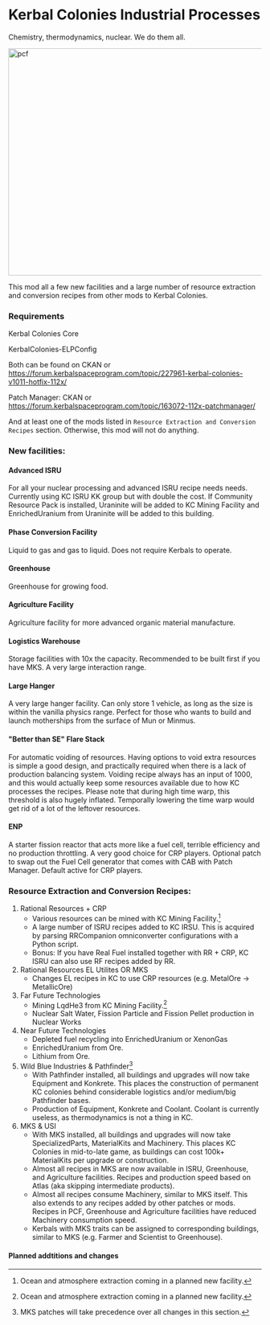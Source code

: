 # Kerbal Colonies Industrial Processes
Chemistry, thermodynamics, nuclear. We do them all.

<img width="668" height="452" alt="pcf" src="https://github.com/user-attachments/assets/d28591f6-6e28-4e31-b9d8-cf6c65a80d4b" />

This mod all a few new facilities and a large number of resource extraction and conversion recipes from other mods to Kerbal Colonies.

### Requirements
Kerbal Colonies Core

KerbalColonies-ELPConfig

Both can be found on CKAN or https://forum.kerbalspaceprogram.com/topic/227961-kerbal-colonies-v1011-hotfix-112x/

Patch Manager: CKAN or https://forum.kerbalspaceprogram.com/topic/163072-112x-patchmanager/

And at least one of the mods listed in ```Resource Extraction and Conversion Recipes``` section. Otherwise, this mod will not do anything.

### New facilities:
#### Advanced ISRU
  For all your nuclear processing and advanced ISRU recipe needs needs. Currently using KC ISRU KK group but with double the cost. If Community Resource Pack is installed, Uraninite will be added to KC Mining Facility and EnrichedUranium from Uraninite will be added to this building.
#### Phase Conversion Facility
  Liquid to gas and gas to liquid. Does not require Kerbals to operate.
#### Greenhouse
  Greenhouse for growing food.
#### Agriculture Facility
  Agriculture facility for more advanced organic material manufacture.
#### Logistics Warehouse
  Storage facilities with 10x the capacity. Recommended to be built first if you have MKS. A very large interaction range.
#### Large Hanger
  A very large hanger facility. Can only store 1 vehicle, as long as the size is within the vanilla physics range. Perfect for those who wants to build and launch motherships from the surface of Mun or Minmus.
#### "Better than SE" Flare Stack
  For automatic voiding of resources. Having options to void extra resources is simple a good design, and practically required when there is a lack of production balancing system. Voiding recipe always has an input of 1000, and this would actually keep some resources available due to how KC processes the recipes. Please note that during high time warp, this threshold is also hugely inflated. Temporally lowering the time warp would get rid of a lot of the leftover resources.
#### ENP
  A starter fission reactor that acts more like a fuel cell, terrible efficiency and no production throttling. A very good choice for CRP players. Optional patch to swap out the Fuel Cell generator that comes with CAB with Patch Manager. Default active for CRP players.

### Resource Extraction and Conversion Recipes:
1. Rational Resources + CRP
   * Various resources can be mined with KC Mining Facility.[^1]
   * A large number of ISRU recipes added to KC IRSU. This is acquired by parsing RRCompanion omniconverter configurations with a Python script.
   * Bonus: If you have Real Fuel installed together with RR + CRP, KC ISRU can also use RF recipes added by RR.
2. Rational Resources EL Utilites OR MKS
   * Changes EL recipes in KC to use CRP resources (e.g. MetalOre -> MetallicOre)
3. Far Future Technologies
   * Mining LqdHe3 from KC Mining Facility.[^1]
   * Nuclear Salt Water, Fission Particle and Fission Pellet production in Nuclear Works
4. Near Future Technologies
   * Depleted fuel recycling into EnrichedUranium or XenonGas
   * EnrichedUranium from Ore.
   * Lithium from Ore.
5. Wild Blue Industries & Pathfinder[^2]
   * With Pathfinder installed, all buildings and upgrades will now take Equipment and Konkrete. This places the construction of permanent KC colonies behind considerable logistics and/or medium/big Pathfinder bases.
   * Production of Equipment, Konkrete and Coolant. Coolant is currently useless, as thermodynamics is not a thing in KC.
6. MKS & USI
   * With MKS installed, all buildings and upgrades will now take SpecializedParts, MaterialKits and Machinery. This places KC Colonies in mid-to-late game, as buildings can cost 100k+ MaterialKits per upgrade or construction.
   * Almost all recipes in MKS are now available in ISRU, Greenhouse, and Agriculture facilities. Recipes and production speed based on Atlas (aka skipping intermediate products).
   * Almost all recipes consume Machinery, similar to MKS itself. This also extends to any recipes added by other patches or mods. Recipes in PCF, Greenhouse and Agriculture facilities have reduced Machinery consumption speed.
   * Kerbals with MKS traits can be assigned to corresponding buildings, similar to MKS (e.g. Farmer and Scientist to Greenhouse).
#### Planned addtitions and changes

[^1]: Ocean and atmosphere extraction coming in a planned new facility.
[^2]: MKS patches will take precedence over all changes in this section.